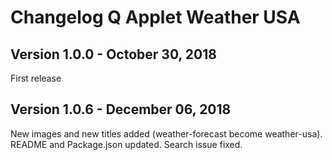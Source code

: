 # Changelog Q Applet Weather USA

## Version 1.0.0 - October 30, 2018

First release

## Version 1.0.6 - December 06, 2018

New images and new titles added (weather-forecast become weather-usa).
README and Package.json updated.
Search issue fixed.